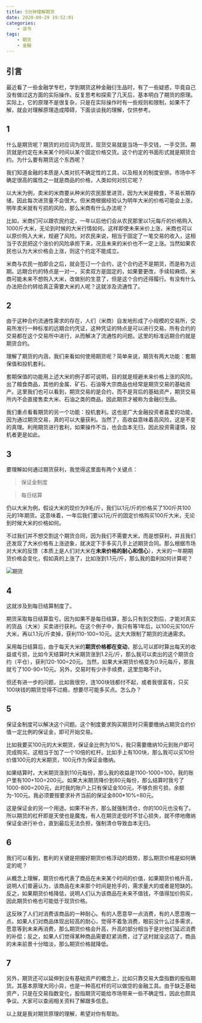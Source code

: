 ```yaml
---
title: 5分钟理解期货
date: 2020-09-29 19:52:01
categories:
    - 读书
tags:
    - 期货
    - 金融
---
```

## 引言

最近看了一些金融学专栏，学到期货这种金融衍生品时，有了一些疑惑，毕竟自己没有做过这方面的实际操作。反复思考和探索了几天后，基本明白了期货的原理。实际上，它的原理不是很复杂，只是在实际操作时有一些规则和限制，如果不了解，就会对理解原理造成障碍，下面谈谈我的理解，仅供参考。

## 1

什么是期货呢？期货的对应词为现货，现货交易就是当场一手交钱，一手交货。期货就是约定在未来某个时间以某个固定价格交货。这个约定的书面形式就是期货合约。为什么要有期货这个东西呢？

我们知道金融的本质是人类对抗不确定性的工具，以及相关的制度安排。市场中不确定很高的属性之一就是商品的价格，人类如何对抗它呢？

以大米为例，卖米的米商要从种米的农民那里进货，因为大米是粮食，不易长期存储，因此每次进货量不会很大。但米商根据经验认为明年大米的价格可能会上涨，明年卖米就有亏损的风险，那么米商有什么办法呢？

比如，米商们可以跟农民约定，一年以后他们会从农民那里以1元每斤的价格购入1000斤大米，无论到时候的大米行情如何。这样即使未来米价上涨，米商也可以以原价购入大米，规避了风险。对农民来说，相当于固定了一笔交易的收入，这相当于农民把这个涨价的风险承担下来，况且未来的米价也不一定上涨。当然如果农民也认为大米价格会上涨，则这个约定不能成立。
<!--more-->
米商与农民一拍即合之后，就会签订一个合约，这个合约还不是期货，而是称为远期。远期合约的特点是一对一，买卖双方是固定的，如果要更改，手续较麻烦。米商可能未来不想购入大米，改做别的生意了，但是这个合约还得履行。有没有什么办法把合约转给真正需要大米的人呢？这就涉及流通性了。

## 2

由于这种合约流通性需求的存在，人们（米商）自发地形成了小规模的交易所，交易所发行一种标准的远期合约凭证，这种凭证的特点是可以进行交易。所有合约的交易都在这个交易所中进行，从而解决了流通性的问题。这里的标准远期合约就是期货合约。

理解了期货的内涵，我们来看如何使用期货呢？简单来说，期货有两大功能：套期保值和投机套利。

套期保值的功能用上述大米的例子即可说明，目的就是规避未来价格上涨的风险。出了粮食商品，其他的金属、矿石、石油等大宗商品也经常是期货交易的基础资产。这里我们也可以看到，期货交易的是合约，而不是背后的基础资产，期货交易所内不会直接售卖大米、石油之类的商品，因此期货才被称为金融衍生品。

我们重点看看期货的另一个功能：投机套利。这也是广大金融投资者喜爱的功能，因为通过期货交易，真的可以大量获利。当然了，高收益意味着高风险，这是不变的真理。利用期货进行套利，如果操作不当，也会血本无归，因此投资需谨慎，投机者更是如此。

## 3

要理解如何通过期货获利，我觉得这里面有两个关键点：

> 保证金制度

> 每日结算


仍以大米为例，假设大米的现价为9毛/斤，我们以1元/斤的价格买了100斤共100元的1年期货。这意味着，一年后我们要以1元/斤的固定价格购买100斤大米，无论到时候大米的价格如何。

不过我们并不想交割这个期货合同，因为我们不需要大米，而是想获利，并且我们还发现了大米价格有上涨迹象，就决定下手多买几手上述期货合同。那么根据市场对大米的反馈（本质上是人们对大米在**未来价格的耐心和信心**），大米的一年期期货价格会变化，假如真的上涨了，比如涨到1.1元/斤，那么我的盈利如何计算呢？

![期货](期货.jpg)

## 4

这就涉及到每日结算制度了。

期货采取每日结算盈亏。因为如果不是每日结算，那么只有到交割后，才能对真实的货品（大米）买卖进行获利。在这个例子中，我只有等1年后，以100元买100斤大米，再以1.1元/斤卖掉，获利110-100=10元。这大大限制了期货的流通需求。

采用每日结算后，由于每天大米的**期货价格都在变动**，那么可以即时算出每天的收益或亏损，比如今天结算时大米期货涨到1.2元/斤，那么我可以卖出的这个期货合约（平仓），获利120-100=20元。当然，如果大米期货价格变为0.9元每斤，那我就亏了100-90=10元。另外，交易时有少许手续费，这里忽略不计。

但还有进一步的问题，比如我很穷，连100块钱都付不起，或者我很富有，只买100块钱的期货觉得不过瘾，想要尽可能多买点。怎么办？

## 5

保证金制度可以解决这个问题。这个制度要求购买期货时只需要缴纳占期货合约价值一定比例的保证金，即可开始交易。

比如我要买100元的大米期货，保证金比例为10%，我只需要缴纳10元到账户即可完成购买。这相当于加了一个10倍的杠杆。比如手上有100块，那么我可以买10份价值100元的大米期货，100元作为保证金缴纳。

如果结算时，大米期货涨到110元每份，那么我的收益是1100-1000=100，我的账户里有100+100=200元。如果大米期货降价到80元每份，那么结算时我亏了1000-800=200元，此时我的账户上只有保证金100元，不够负担亏损，余额为-100元。我必须要按要求补齐当前的保证金800*10%=80元。

这是保证金的另一个用途。如果不补齐，那么就强制清仓，你的100元也没有了。所以期货的杠杆即是天使也是魔鬼，有人在期货走低时不甘心损失，就不停地缴纳保证金进行补仓，直到最后无法负担，强制清仓导致血本无归。

## 6

我们可以看到，套利的关键是把握好期货价格浮动的趋势，那么期货价格是如何确定的呢？

从概念上理解，期货价格代表了商品在未来某个时间的价值，如果期货价格升高，说明人们普遍认为，该商品在未来那个时间是抢手的，需求量大的或者是短缺的。反之，如果期货价格降低，说明人们认为该商品在未来不值钱，不值得加价购买，因此期货价格也可能低于现货价格。

这反映了人们对消费该商品的一种耐心。有的人愿意早一点消费，有的人愿意晚一点。如果人们对商品体现出较高的耐心，觉得不着急消费，眼前没什么过多需求，愿意等到未来再消费，那么期货价格会升高，升高的部分相当于是对他们延迟消费的补偿；反之，如果人们觉得某种商品需要赶紧消费，过了这村就没这店了，商品的未来前景十分暗淡，那么期货价格就降低。

## 7

另外，期货还可以延伸到没有基础资产的概念上，比如只靠交易大盘指数的股指期货。其基本原理大同小异，也是一种高杠杆的可以做空的金融工具。由于缺乏基础资产，只是在交易指数变化，股指期货可能给市场带来一些不确定性，因此也颇具争议。大家可以查阅相关资料了解跟多信息。

以上就是我对期货原理的理解，希望对你有帮助。
